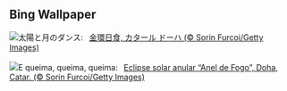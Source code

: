 ## Bing Wallpaper
![](https://www.bing.com/th?id=OHR.RingEclipse_JA-JP9257563062_UHD.jpg&w=1000)太陽と月のダンス:&nbsp;&ensp;[金環日食, カタール ドーハ (© Sorin Furcoi/Getty Images)](https://www.bing.com/th?id=OHR.RingEclipse_JA-JP9257563062_UHD.jpg)
<br><br/>
![](https://www.bing.com/th?id=OHR.RingEclipse_PT-BR8456160531_UHD.jpg&w=1000)E queima, queima, queima:&nbsp;&ensp;[Eclipse solar anular “Anel de Fogo”, Doha, Catar. (© Sorin Furcoi/Getty Images)](https://www.bing.com/th?id=OHR.RingEclipse_PT-BR8456160531_UHD.jpg)
<br><br/>
